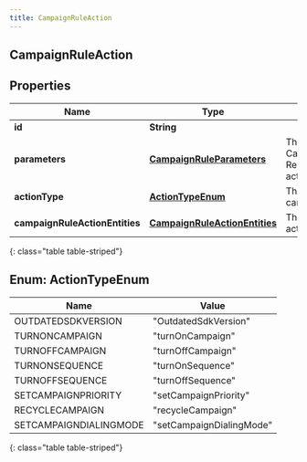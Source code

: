 ```yaml
---
title: CampaignRuleAction
---
```

## CampaignRuleAction


## Properties

| Name | Type | Description | Notes |
| ------------ | ------------- | ------------- | ------------- |
| **id** | **String** |  |  [optional] |
| **parameters** | [**CampaignRuleParameters**](CampaignRuleParameters.html) | The parameters for the CampaignRuleAction. Required for certain actionTypes. |  [optional] |
| **actionType** | [**ActionTypeEnum**](#ActionTypeEnum) | The action to take on the campaignRuleActionEntities. |  |
| **campaignRuleActionEntities** | [**CampaignRuleActionEntities**](CampaignRuleActionEntities.html) | The list of entities that this action will apply to. |  |
{: class="table table-striped"}


<a name="ActionTypeEnum"></a>

## Enum: ActionTypeEnum

| Name | Value |
| ---- | ----- |
| OUTDATEDSDKVERSION | &quot;OutdatedSdkVersion&quot; |
| TURNONCAMPAIGN | &quot;turnOnCampaign&quot; |
| TURNOFFCAMPAIGN | &quot;turnOffCampaign&quot; |
| TURNONSEQUENCE | &quot;turnOnSequence&quot; |
| TURNOFFSEQUENCE | &quot;turnOffSequence&quot; |
| SETCAMPAIGNPRIORITY | &quot;setCampaignPriority&quot; |
| RECYCLECAMPAIGN | &quot;recycleCampaign&quot; |
| SETCAMPAIGNDIALINGMODE | &quot;setCampaignDialingMode&quot; |
{: class="table table-striped"}



